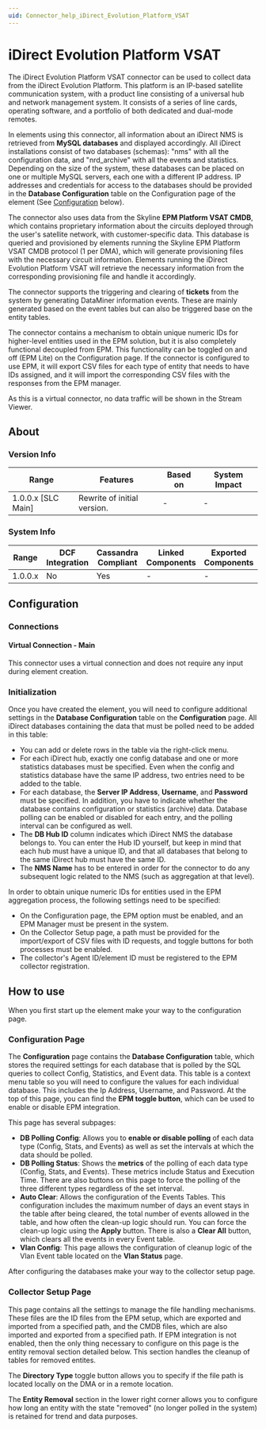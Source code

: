 ```yaml
---
uid: Connector_help_iDirect_Evolution_Platform_VSAT
---
```


# iDirect Evolution Platform VSAT

The iDirect Evolution Platform VSAT connector can be used to collect data from the iDirect Evolution Platform. This platform is an IP-based satellite communication system, with a product line consisting of a universal hub and network management system. It consists of a series of line cards, operating software, and a portfolio of both dedicated and dual-mode remotes.

In elements using this connector, all information about an iDirect NMS is retrieved from **MySQL databases** and displayed accordingly. All iDirect installations consist of two databases (schemas): "nms" with all the configuration data, and "nrd_archive" with all the events and statistics. Depending on the size of the system, these databases can be placed on one or multiple MySQL servers, each one with a different IP address. IP addresses and credentials for access to the databases should be provided in the **Database Configuration** table on the Configuration page of the element (See [Configuration](#configuration) below).

The connector also uses data from the Skyline **EPM Platform VSAT CMDB**, which contains proprietary information about the circuits deployed through the user's satellite network, with customer-specific data. This database is queried and provisioned by elements running the Skyline EPM Platform VSAT CMDB protocol (1 per DMA), which will generate provisioning files with the necessary circuit information. Elements running the iDirect Evolution Platform VSAT will retrieve the necessary information from the corresponding provisioning file and handle it accordingly.

The connector supports the triggering and clearing of **tickets** from the system by generating DataMiner information events. These are mainly generated based on the event tables but can also be triggered base on the entity tables.

The connector contains a mechanism to obtain unique numeric IDs for higher-level entities used in the EPM solution, but it is also completely functional decoupled from EPM. This functionality can be toggled on and off (EPM Lite) on the Configuration page. If the connector is configured to use EPM, it will export CSV files for each type of entity that needs to have IDs assigned, and it will import the corresponding CSV files with the responses from the EPM manager.

As this is a virtual connector, no data traffic will be shown in the Stream Viewer.

## About

### Version Info

| Range              | Features                    | Based on | System Impact |
|--------------------|-----------------------------|----------|---------------|
| 1.0.0.x [SLC Main] | Rewrite of initial version. | -        | -             |

### System Info

| Range   | DCF Integration | Cassandra Compliant | Linked Components | Exported Components |
|---------|-----------------|---------------------|-------------------|---------------------|
| 1.0.0.x | No              | Yes                 | -                 | -                   |

## Configuration

### Connections

#### Virtual Connection - Main

This connector uses a virtual connection and does not require any input during element creation.

### Initialization

Once you have created the element, you will need to configure additional settings in the **Database Configuration** table on the **Configuration** page. All iDirect databases containing the data that must be polled need to be added in this table:

- You can add or delete rows in the table via the right-click menu.
- For each iDirect hub, exactly one config database and one or more statistics databases must be specified. Even when the config and statistics database have the same IP address, two entries need to be added to the table.
- For each database, the **Server IP Address**, **Username**, and **Password** must be specified. In addition, you have to indicate whether the database contains configuration or statistics (archive) data. Database polling can be enabled or disabled for each entry, and the polling interval can be configured as well.
- The **DB Hub ID** column indicates which iDirect NMS the database belongs to. You can enter the Hub ID yourself, but keep in mind that each hub must have a unique ID, and that all databases that belong to the same iDirect hub must have the same ID.
- The **NMS Name** has to be entered in order for the connector to do any subsequent logic related to the NMS (such as aggregation at that level).

In order to obtain unique numeric IDs for entities used in the EPM aggregation process, the following settings need to be specified:

- On the Configuration page, the EPM option must be enabled, and an EPM Manager must be present in the system.
- On the Collector Setup page, a path must be provided for the import/export of CSV files with ID requests, and toggle buttons for both processes must be enabled.
- The collector's Agent ID/element ID must be registered to the EPM collector registration.

## How to use
When you first start up the element make your way to the configuration page. 

### Configuration Page

The **Configuration** page contains the **Database Configuration** table, which stores the required settings for each database that is polled by the SQL queries to collect Config, Statistics, and Event data. This table is a context menu table so you will need to configure the values for each individual database. This includes the Ip Address, Username, and Password. At the top of this page, you can find the **EPM toggle button**, which can be used to enable or disable EPM integration.

This page has several subpages:

- **DB Polling Config**: Allows you to **enable or disable polling** of each data type (Config, Stats, and Events) as well as set the intervals at which the data should be polled.
- **DB Polling Status**: Shows the **metrics** of the polling of each data type (Config, Stats, and Events). These metrics include Status and Execution Time. There are also buttons on this page to force the polling of the three different types regardless of the set interval.
- **Auto Clear**: Allows the configuration of the Events Tables. This configuration includes the maximum number of days an event stays in the table after being cleared, the total number of events allowed in the table, and how often the clean-up logic should run. You can force the clean-up logic using the **Apply** button. There is also a **Clear All** button, which clears all the events in every Event table.
- **Vlan Config**: This page allows the configuration of cleanup logic of the Vlan Event table located on the **Vlan Status** page.

After configuring the databases make your way to the collector setup page. 

### Collector Setup Page

This page contains all the settings to manage the file handling mechanisms. These files are the ID files from the EPM setup, which are exported and imported from a specified path, and the CMDB files, which are also imported and exported from a specified path. If EPM integration is not enabled, then the only thing necessary to configure on this page is the entity removal section detailed below.  This section handles the cleanup of tables for removed entites.

The **Directory Type** toggle button allows you to specify if the file path is located locally on the DMA or in a remote location.

The **Entity Removal** section in the lower right corner allows you to configure how long an entity with the state "removed" (no longer polled in the system) is retained for trend and data purposes.
